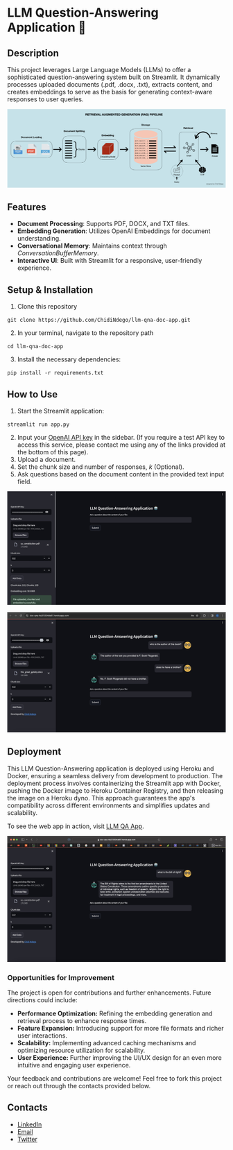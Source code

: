 # LLM Question-Answering Application 🤖

## Description
This project leverages Large Language Models (LLMs) to offer a sophisticated question-answering system built on Streamlit. It dynamically processes uploaded documents (.pdf, .docx, .txt), extracts content, and creates embeddings to serve as the basis for generating context-aware responses to user queries.

![RAG Pipeline](./images/rag_pipeline.png)

## Features
- **Document Processing**: Supports PDF, DOCX, and TXT files.
- **Embedding Generation**: Utilizes OpenAI Embeddings for document understanding.
- **Conversational Memory**: Maintains context through *ConversationBufferMemory*.
- **Interactive UI**: Built with Streamlit for a responsive, user-friendly experience.

## Setup & Installation
1. Clone this repository
```
git clone https://github.com/ChidiNdego/llm-qna-doc-app.git
```
2. In your terminal, navigate to the repository path
```
cd llm-qna-doc-app
```
3. Install the necessary dependencies:
```
pip install -r requirements.txt
```

## How to Use
1. Start the Streamlit application:
```
streamlit run app.py
```
2. Input your [OpenAI API key](https://platform.openai.com/api-keys) in the sidebar. (If you require a test API key to access this service, please contact me using any of the links provided at the bottom of this page).
3. Upload a document.
4. Set the chunk size and number of responses, *k* (Optional).
5. Ask questions based on the document content in the provided text input field.

![Local Deployment](./images/local_deployment.jpeg)

![Conversational Memory](./images/conversational_memory.jpeg)

## Deployment
This LLM Question-Answering application is deployed using Heroku and Docker, ensuring a seamless delivery from development to production. The deployment process involves containerizing the Streamlit app with Docker, pushing the Docker image to Heroku Container Registry, and then releasing the image on a Heroku dyno. This approach guarantees the app's compatibility across different environments and simplifies updates and scalability.

To see the web app in action, visit [LLM QA App](https://doc-qna-4e2f3304de87.herokuapp.com/).

![Web App Frontend Snapshot](./images/web_app.jpeg)

### Opportunities for Improvement
The project is open for contributions and further enhancements. Future directions could include:

- **Performance Optimization:** Refining the embedding generation and retrieval process to enhance response times.
- **Feature Expansion:** Introducing support for more file formats and richer user interactions.
- **Scalability:** Implementing advanced caching mechanisms and optimizing resource utilization for scalability.
- **User Experience:** Further improving the UI/UX design for an even more intuitive and engaging user experience.

Your feedback and contributions are welcome! Feel free to fork this project or reach out through the contacts provided below.

## Contacts
- [LinkedIn](https://www.linkedin.com/in/chidindego)
- [Email](mailto:chidindego@gmail.com)
- [Twitter](https://twitter.com/SoyChidi)
